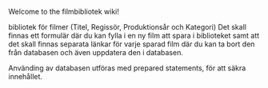 Welcome to the filmbibliotek wiki!

bibliotek för filmer (Titel, Regissör, Produktionsår och Kategori)
Det skall finnas ett formulär där du kan fylla i en ny film att spara i biblioteket samt att det skall finnas separata länkar för varje sparad film där du kan ta bort den från databasen och även uppdatera den i databasen.

Använding av databasen utföras med prepared statements, för att säkra innehållet.